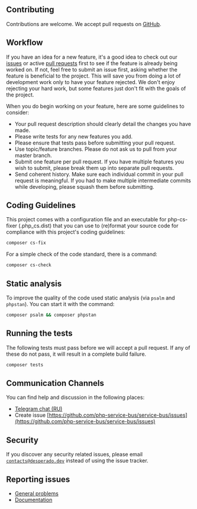 ## Contributing
Contributions are welcome. We accept pull requests on [GitHub](https://github.com/php-service-bus/service-bus/issues).

## Workflow
If you have an idea for a new feature, it's a good idea to check out our [issues](https://github.com/php-service-bus/service-bus/issues) or active [pull requests](https://github.com/php-service-bus/service-bus/pulls) first to see if the feature is already being worked on. If not, feel free to submit an issue first, asking whether the feature is beneficial to the project. This will save you from doing a lot of development work only to have your feature rejected. We don't enjoy rejecting your hard work, but some features just don't fit with the goals of the project.

When you do begin working on your feature, here are some guidelines to consider:
* Your pull request description should clearly detail the changes you have made.
* Please write tests for any new features you add.
* Please ensure that tests pass before submitting your pull request.
* Use topic/feature branches. Please do not ask us to pull from your master branch.
* Submit one feature per pull request. If you have multiple features you wish to submit, please break them up into separate pull requests.
* Send coherent history. Make sure each individual commit in your pull request is meaningful. If you had to make multiple intermediate commits while developing, please squash them before submitting.

## Coding Guidelines
This project comes with a configuration file and an executable for php-cs-fixer (.php_cs.dist) that you can use to (re)format your source code for compliance with this project's coding guidelines:
```bash
composer cs-fix
```
For a simple check of the code standard, there is a command:
```bash
composer cs-check
```
## Static analysis
To improve the quality of the code used static analysis (via `psalm` and `phpstan`). You can start it with the command:
```bash
composer psalm && composer phpstan
```
## Running the tests
The following tests must pass before we will accept a pull request. If any of these do not pass, it will result in a complete build failure.
```bash
composer tests
```
## Communication Channels
You can find help and discussion in the following places:
* [Telegram chat (RU)](https://t.me/php_service_bus)
* Create issue [https://github.com/php-service-bus/service-bus/issues](https://github.com/php-service-bus/service-bus/issues)

## Security
If you discover any security related issues, please email [`contacts@desperado.dev`](mailto:contacts@desperado.dev) instead of using the issue tracker.

## Reporting issues
* [General problems](https://github.com/php-service-bus/service-bus/issues)
* [Documentation](https://github.com/php-service-bus/service-bus/issues)
